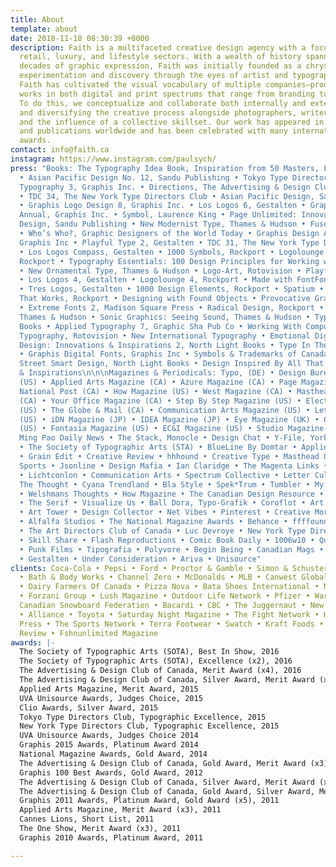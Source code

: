 ```yaml
---
title: About
template: about
date: 2018-11-18 08:30:39 +0000
description: Faith is a multifaceted creative design agency with a focus on fashion,
  retail, luxury, and lifestyle sectors. With a wealth of history spanning over two
  decades of graphic expression, Faith was initially founded as a chrysalis of design
  experimentation and discovery through the eyes of artist and typographer, Paul Sych.
  Faith has cultivated the visual vocabulary of multiple companies—producing prolific
  works in both digital and print spectrums that range from branding to motion design.
  To do this, we conceptualize and collaborate both internally and externally—purifying
  and diversifying the creative process alongside photographers, writers, producers,
  and the influence of a collective skillset. Our work has appeared in numerous books
  and publications worldwide and has been celebrated with many international design
  awards.
contact: info@faith.ca
instagram: https://www.instagram.com/paulsych/
press: "Books: The Typography Idea Book, Inspiration from 50 Masters, Laurence King
  • Asian Pacific Design No. 12, Sandu Publishing • Tokyo Type Directors Club • Graphis
  Typography 3, Graphis Inc. • Directions, The Advertising & Design Club of Canada
  • TDC 34, The New York Type Directors Club • Asian Pacific Design, Sandu Publishing
  • Graphis Logo Design 8, Graphis Inc. • Los Logos 6, Gestalten • Graphis Photography
  Annual, Graphis Inc. • Symbol, Laurence King • Page Unlimited: Innovations in Layout
  Design, Sandu Publishing • New Modernist Type, Thames & Hudson • Fuse 1-20, Taschen
  • Who’s Who?, Graphic Designers of the World Today • Graphis Design Annual 2011,
  Graphis Inc • Playful Type 2, Gestalten • TDC 31, The New York Type Directors Club
  • Los Logos Compass, Gestalten • 1000 Symbols, Rockport • Logolounge Master Library,
  Rockport • Typography Essentials: 100 Design Principles for Working with Type, Rockport
  • New Ornamental Type, Thames & Hudson • Logo-Art, Rotovision • Playful Type, Gestalten
  • Los Logos 4, Gestalten • Logolounge 4, Rockport • Made with FontFont, BIS Publishers
  • Tres Logos, Gestalten • 1000 Design Elements, Rockport • Spatium • Identity Design
  That Works, Rockport • Designing with Found Objects • Provocative Graphics, Rockport
  • Extreme Fonts 2, Madison Square Press • Radical Design, Rockport • Moving Type,
  Thames & Hudson • Sonic Graphics: Seeing Sound, Thames & Hudson • Typology, Chronicle
  Books • Applied Typography 7, Graphic Sha Pub Co • Working With Computer Type: Experimental
  Typography, Rotovision • New International Typography • Emotional Digital • Graphic
  Design: Innovations & Inspirations 2, North Light Books • Type In The Digital Age
  • Graphis Digital Fonts, Graphis Inc • Symbols & Trademarks of Canada, Picador •
  Street Smart Design, North Light Books • Design Inspired By All That Jazz, Innovations
  & Inspirations\n\n\nMagazines & Periodicals: Typo, (DE) • Design Bureau Magazine
  (US) • Applied Arts Magazine (CA) • Azure Magazine (CA) • Page Magazine (DE) • The
  National Post (CA) • How Magazine (US) • West Magazine (CA) • Masthead Magazine
  (CA) • Your Office Magazine (CA) • Step By Step Magazine (US) • Electronic Magazine
  (US) • The Globe & Mail (CA) • Communication Arts Magazine (US) • Letter Arts Magazine
  (US) • iDN Magazine (JP) • IDEA Magazine (JP) • Eye Magazine (UK) • Confetti Magazine
  (US) • Fontasia Magazine (US) • EC&I Magazine (US) • Studio Magazine (CA) \n\n\nOnline:
  Ming Pao Daily News • The Stack, Monocle • Design Chat • Y-File, York University
  • The Society of Typographic Arts (STA) • BlueLine By Domtar • Applied Arts Magazine
  • Grain Edit • Creative Review • hhhound • Creative Type • Masthead On-Line • Clio
  Sports • Jsonline • Design Mafia • Ian Claridge • The Magenta Links • idN World
  • Lichtconlon • Communication Arts • Spectrum Collective • Letter Cult • Change
  The Thought • Cyana Trendland • Bla Style • Spek*Trum • Tumbler • My Still Life
  • Welshmans Thoughts • How Magazine • The Canadian Design Resource • What Make Us
  • The Serif • Visualize Us • Ball Dora, Typo-Grafik • Coroflot • Art Net Worker
  • Art Tower • Design Collector • Net Vibes • Pinterest • Creative Mornings • Graphis
  • Alfalfa Studios • The National Magazine Awards • Behance • ffffound • Indulgy
  • The Art Directors Club of Canada • Luc Devroye • New York Type Directors Club
  • Skill Share • Flash Reproductions • Comic Book Daily • 1006w10 • Quarto Knows
  • Punk Films • Tipografia • Polyvore • Begin Being • Canadian Mags • IDEA Magazine
  • Gestalten • Under Consideration • Ariva • Unisource"
clients: Coca-Cola • Pepsi • Ford • Proctor & Gamble • Simon & Schuster • Harlequin
  • Bath & Body Works • Channel Zero • McDonalds • MLB • Canwest Global • NBA • Jugnoo
  • Dairy Farmers Of Canada • Pizza Nova • Bata Shoes International • NHL • Footlocker
  • Forzani Group • Lush Magazine • Outdoor Life Network • Pfizer • Warner Bros •
  Canadian Snowboard Federation • Bacardi • CBC • The Juggernaut • New Line Cinema
  • Alliance • Toyota • Saturday Night Magazine • The Fight Network • Harvard University
  Press • The Sports Network • Terra Footwear • Swatch • Kraft Foods • Harvard Business
  Review • Fshnunlimited Magazine
awards: |-
  The Society of Typographic Arts (SOTA), Best In Show, 2016
  The Society of Typographic Arts (SOTA), Excellence (x2), 2016
  The Advertising & Design Club of Canada, Merit Award (x4), 2016
  The Advertising & Design Club of Canada, Silver Award, Merit Award (x4), 2015
  Applied Arts Magazine, Merit Award, 2015
  UVA Unisource Awards, Judges Choice, 2015
  Clio Awards, Silver Award, 2015
  Tokyo Type Directors Club, Typographic Excellence, 2015
  New York Type Directors Club, Typographic Excellence, 2015
  UVA Unisource Awards, Judges Choice 2014
  Graphis 2015 Awards, Platinum Award 2014
  National Magazine Awards, Gold Award, 2014
  The Advertising & Design Club of Canada, Gold Award, Merit Award (x3), 2014
  Graphis 100 Best Awards, Gold Award, 2012
  The Advertising & Design Club of Canada, Silver Award, Merit Award (x4), 2012
  The Advertising & Design Club of Canada, Gold Award, Silver Award, Merit Award (x3), 2011
  Graphis 2011 Awards, Platinum Award, Gold Award (x5), 2011
  Applied Arts Magazine, Merit Award (x3), 2011
  Cannes Lions, Short List, 2011
  The One Show, Merit Award (x3), 2011
  Graphis 2010 Awards, Platinum Award, 2011

---
```

